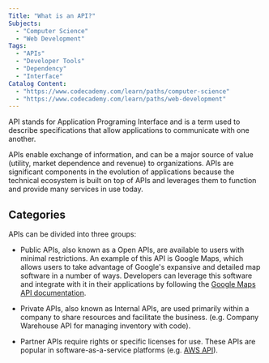 ```yaml
---
Title: "What is an API?"
Subjects:
  - "Computer Science"
  - "Web Development"
Tags:
  - "APIs" 
  - "Developer Tools"
  - "Dependency"
  - "Interface"
Catalog Content:  
  - "https://www.codecademy.com/learn/paths/computer-science"
  - "https://www.codecademy.com/learn/paths/web-development"
---
```


API stands for Application Programing Interface and is a term used to describe specifications that allow applications to communicate with one another. 

APIs enable exchange of information, and can be a major source of value (utility, market dependence and revenue) to organizations. APIs are significant components in the evolution of applications because the technical ecosystem is built on top of APIs and leverages them to function and provide many services in use today.

## Categories

APIs can be divided into three groups:

* Public APIs, also known as a Open APIs, are available to users with minimal restrictions. An example of this API is Google Maps, which allows users to take advantage of Google's expansive and detailed map software in a number of ways. Developers can leverage this software and integrate with it in their applications by following the [Google Maps API documentation](https://developers.google.com/maps/apis-by-platform).

* Private APIs, also known as Internal APIs, are used primarily within a company to share resources and facilitate the business. (e.g. Company Warehouse API for managing inventory with code). 

* Partner APIs require rights or specific licenses for use. These APIs are popular in software-as-a-service platforms (e.g. [AWS API](https://docs.aws.amazon.com/general/latest/gr/aws-apis.html)).
